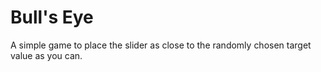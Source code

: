 # Bull's Eye
A simple game to place the slider as close to the randomly chosen target value as you can.
